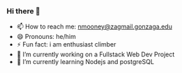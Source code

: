 ### Hi there 👋

<!--
**Nicholas-Mooney/Nicholas-Mooney** is a ✨ _special_ ✨ repository because its `README.md` (this file) appears on your GitHub profile.
Here are some ideas to get you started:
- 👯 I’m looking to collaborate on ...
- 🤔 I’m looking for help with ...
- 💬 Ask me about ...
-->

- 📫 How to reach me: nmooney@zagmail.gonzaga.edu
- 😄 Pronouns: he/him
- ⚡ Fun fact: i am enthusiast climber
- 🔭 I’m currently working on a Fullstack Web Dev Project
- 🌱 I’m currently learning Nodejs and postgreSQL
